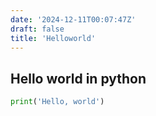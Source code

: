 ```yaml
---
date: '2024-12-11T00:07:47Z'
draft: false
title: 'Helloworld'
---
```

## Hello world in python  
```python
print('Hello, world')
```
